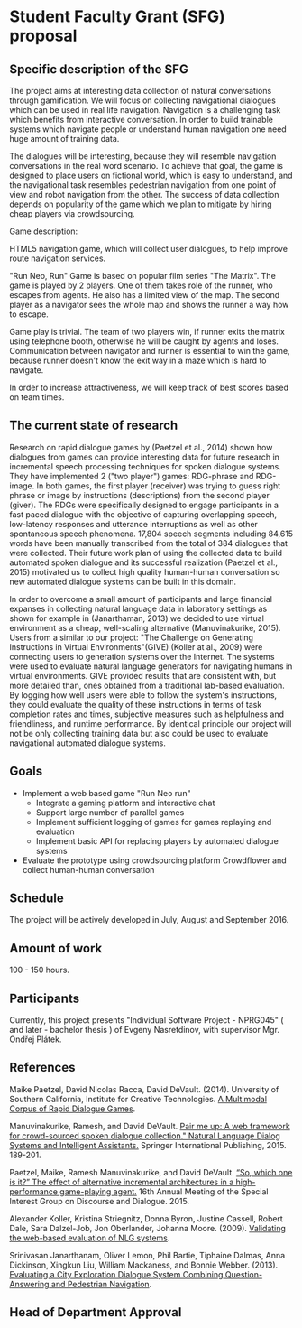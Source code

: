 Student Faculty Grant (SFG) proposal
====================================

Specific description of the SFG
-------------------------------
The project aims at interesting data collection of natural conversations through gamification.
We will focus on collecting navigational dialogues which can be used in real life navigation.
Navigation is a challenging task which benefits from interactive conversation. 
In order to build trainable systems which navigate people or understand human navigation one need huge amount of training data.

The dialogues will be interesting, because they will resemble  navigation conversations in the real word scenario.
To achieve that goal, the game is designed to place users on fictional world, which is easy to understand, and the navigational task resembles pedestrian navigation from one point of view and robot navigation from the other.
The success of data collection depends on popularity of the game which we plan to mitigate by hiring cheap players via crowdsourcing.

Game description:


HTML5 navigation game, which will collect user dialogues, to help improve route navigation services.

"Run Neo, Run"
Game is based on popular film series "The Matrix". 
The game is played by 2 players.
One of them takes role of the runner, who escapes from agents. He also has a limited view of the map. 
The second player as a navigator sees the whole map and shows the runner a way how to escape. 

Game play is trivial. 
The team of two players win, if runner exits the matrix using telephone booth, otherwise he will be caught by agents and loses.
Communication between navigator and runner is essential to win the game, because runner doesn't know the exit way in a maze which is hard to navigate.

In order to increase attractiveness, we will keep track of best scores based on team times.


The current state of research 
-----------------------------
Research on rapid dialogue games by (Paetzel et al., 2014) shown how dialogues from games can provide interesting data for future research in incremental speech processing techniques for spoken dialogue systems.
They have implemented 2 ("two player") games: RDG-phrase and RDG-image.
In both games, the first player (receiver) was trying to guess right phrase or image by instructions (descriptions) from the second player (giver).
The RDGs were specifically designed to engage participants in a fast paced dialogue with the objective of capturing overlapping speech, low-latency responses and utterance interruptions as well as other spontaneous speech phenomena.
17,804 speech segments including 84,615 words have been manually transcribed from the total of 384 dialogues that were collected.
Their future work plan of using the collected data to build automated spoken dialogue and its successful realization (Paetzel et al., 2015) motivated us to collect high quality human-human conversation so new automated dialogue systems can be built in this domain.

In order to overcome a small amount of participants and large financial expanses in collecting natural language data in laboratory settings as shown for example in (Janarthaman, 2013) we decided to use virtual environment as a cheap, well-scaling alternative (Manuvinakurike, 2015).
Users from a similar to our project: "The Challenge on Generating Instructions in Virtual Environments"(GIVE) (Koller at al., 2009) were connecting users to generation systems over the Internet.
The systems were used to evaluate natural language generators for navigating humans in virtual environments. 
GIVE provided results that are consistent with, but more detailed than, ones obtained from a traditional lab-based evaluation.
By logging how well users were able to follow the system's instructions, they could evaluate the quality of these instructions in terms of task completion rates and times, subjective measures such as helpfulness and friendliness, and runtime performance.
By identical principle our project will not be only collecting training data but also could be used to evaluate navigational automated dialogue systems.

Goals
-----
- Implement a web based game "Run Neo run"
  - Integrate a gaming platform and interactive chat
  - Support large number of parallel games
  - Implement sufficient logging of games for games replaying and evaluation
  - Implement basic API for replacing players by automated dialogue systems
- Evaluate the prototype using crowdsourcing platform Crowdflower and collect human-human conversation

Schedule
--------
The project will be actively developed in July, August and September 2016.

Amount of work
--------------
100 - 150 hours.

Participants
------------
Currently, this project presents "Individual Software Project - NPRG045" ( and later - bachelor thesis ) of Evgeny Nasretdinov, with supervisor Mgr. Ondřej Plátek.

References
----------
Maike Paetzel, David Nicolas Racca, David DeVault. (2014). University of Southern California, Institute for Creative Technologies. [A Multimodal Corpus of Rapid Dialogue Games](http://www.lrec-conf.org/proceedings/lrec2014/pdf/697_Paper.pdf).

Manuvinakurike, Ramesh, and David DeVault. [Pair me up: A web framework for crowd-sourced spoken dialogue collection." Natural Language Dialog Systems and Intelligent Assistants.](http://ict.usc.edu/pubs/Pair%20Me%20Up-%20A%20Web%20Framework%20for%20Crowd-Sourced%20Spoken%20Dialogue%20Collection.pdf) Springer International Publishing, 2015. 189-201.

Paetzel, Maike, Ramesh Manuvinakurike, and David DeVault. [“So, which one is it?” The effect of alternative incremental architectures in a high-performance game-playing agent.](http://www.sigdial.org/workshops/conference16/proceedings/pdf/SIGDIAL10.pdf) 16th Annual Meeting of the Special Interest Group on Discourse and Dialogue. 2015.

Alexander Koller, Kristina Striegnitz, Donna Byron, Justine Cassell, Robert Dale, Sara Dalzel-Job, Jon Oberlander, Johanna Moore. (2009). [Validating the web-based evaluation of NLG systems](http://www.coli.uni-saarland.de/~koller/papers/give-acl-09.pdf).

Srinivasan Janarthanam, Oliver Lemon, Phil Bartie, Tiphaine Dalmas, Anna Dickinson, Xingkun Liu, William Mackaness, and Bonnie Webber. (2013). [Evaluating a City Exploration Dialogue System Combining Question-Answering and Pedestrian Navigation](http://spacebook-project.eu/pubs/ACL-13-2.pdf).

Head of Department Approval
---------------------------
